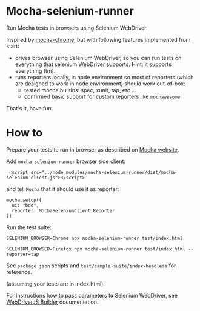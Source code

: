 # Mocha-selenium-runner

Run Mocha tests in browsers using Selenium WebDriver.

Inspired by [mocha-chrome](https://www.npmjs.com/package/mocha-chrome), but with following
features implemented from start:

* drives browser using Selenium WebDriver, so you can run tests on everything that selenium WebDriver supports. Hint: it supports everything (tm).
* runs reporters locally, in node environment so most of reporters (which are designed to work in node environment) should work out-of-box:
    * tested mocha builtins: spec, xunit, tap, etc ...
    * confirmed basic support for custom reporters like `mochawesome`

That's it, have fun.

# How to

Prepare your tests to run in browser as described on [Mocha website](https://mochajs.org/#running-mocha-in-the-browser).

Add `mocha-selenium-runner` browser side client:

     <script src="../node_modules/mocha-selenium-runner/dist/mocha-selenium-client.js"></script>

and tell `Mocha` that it should use it as reporter:

    mocha.setup({
      ui: "bdd",
      reporter: MochaSeleniumClient.Reporter
    })

Run the test suite:

    SELENIUM_BROWSER=Chrome npx mocha-selenium-runner test/index.html

    SELENIUM_BROWSER=Firefox npx mocha-selenium-runner test/index.html --reporter=tap

See `package.json` scripts and `test/sample-suite/index-headless` for reference.

(assuming your tests are in index.html).

For instructions how to pass parameters to Selenium WebDriver, see [WebDriverJS Builder] documentation.

[WebDriverJS Builder]:https://seleniumhq.github.io/selenium/docs/api/javascript/module/selenium-webdriver/index_exports_Builder.html

